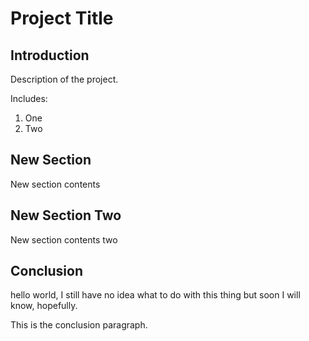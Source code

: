 # Project Title

## Introduction

Description of the project.

Includes:

1. One
2. Two

## New Section
 
New section contents

## New Section Two
 
New section contents two

## Conclusion

hello world, I still have no idea what to do with this thing but soon I will know, hopefully. 

This is the conclusion paragraph.
